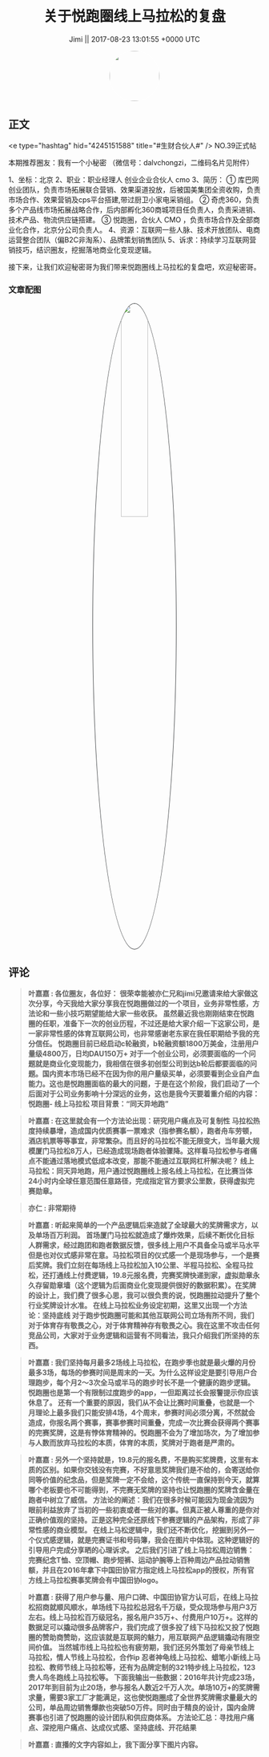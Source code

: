 <h1 align="center">关于悦跑圈线上马拉松的复盘</h1>




<p align="center">
    <a>Jimi || 2017-08-23 13:01:55 &#43;0000 UTC</a>
</p>

<div align="center">
    <img src="https://images.zsxq.com/FiWv5yIogjugrkjGNdMOpLbJJQQg?e=1590940799&amp;token=kIxbL07-8jAj8w1n4s9zv64FuZZNEATmlU_Vm6zD:3hf7dVV6u5P9ulK0iGgaBqJE7yo=" width="100" height="100" style="border:1px solid;border-radius:50%; color:#ffffff"/>
</div>




## 正文

<div>
&lt;e type=&#34;hashtag&#34; hid=&#34;4245151588&#34; title=&#34;#生财合伙人#&#34; /&gt; NO.39正式帖

本期推荐圈友：我有一个小秘密
（微信号：dalvchongzi，二维码名片见附件）

1、坐标：北京
2、职业：职业经理人 创业企业合伙人 cmo
3、简历：
① 库巴网创业团队，负责市场拓展联合营销、效果渠道投放，后被国美集团全资收购，负责市场合作、效果营销及cps平台搭建,带过厨卫小家电采销组。
② 奇虎360，负责多个产品线市场拓展战略合作，后内部孵化360商城项目任负责人，负责采进销、技术产品、物流供应链搭建。
③ 悦跑圈，合伙人 CMO ，负责市场合作及全部商业化合作，北京分公司负责人。
4、资源：互联网一些人脉、技术开放团队、电商运营整合团队（偏B2C非淘系）、品牌策划销售团队
5、诉求：持续学习互联网营销技巧，结识圈友，挖掘落地商业化变现逻辑。


接下来，让我们欢迎秘密哥为我们带来悦跑圈线上马拉松的复盘吧，欢迎秘密哥。
</div>

### 文章配图

<div class="image" align="center">

<img src="https://images.zsxq.com/Fvxd0t_lifeieUEz8niM8kZPkogT?e=1590940799&amp;token=kIxbL07-8jAj8w1n4s9zv64FuZZNEATmlU_Vm6zD:1mjX6aYfnBb-yaveR0lBDl74vUw=" width="33%" height="33%" style="border:1px solid;border-radius:50%; color:#3c3f41"/>

</div>


## 评论

<div align="left">
<div>

<blockquote >
<span> <strong>叶嘉嘉 : 各位圈友，各位好：
   很荣幸能被亦仁兄和jimi兄邀请来给大家做这次分享，今天我给大家分享我在悦跑圈做过的一个项目，业务非常性感，方法论和一些小技巧期望能给大家一些收获。
   虽然最近我也刚刚结束在悦跑圈的任职，准备下一次的创业历程，不过还是给大家介绍一下这家公司，是一家非常性感的体育互联网公司，也非常感谢老东家在我任职期给予我的充分信任。
   悦跑圈目前已经启动c轮融资，b轮融资额1800万美金，注册用户量级4800万，日均DAU150万&#43;
   对于一个创业公司，必须要面临的一个问题就是商业化变现能力，我相信在很多初创型公司到达b轮后都要面临的问题。国内资本市场已经不在因为你的用户量级买单，必须要看到企业自产血能力。这也是悦跑圈面临的最大的问题，于是在这个阶段，我们启动了一个后面对于公司业务影响十分深远的业务，这也是我今天要着重介绍的内容：悦跑圈- 线上马拉松
项目背景：“同天异地跑” </strong></span>
</blockquote>

<blockquote >
<span> <strong>叶嘉嘉 : 在这里就会有一个方法论出现：研究用户痛点及可复制性
马拉松热度持续暴增，造成国内优质赛事一票难求（指参赛名额），跑者舟车劳顿，酒店机票等等事宜，非常繁杂。而且好的马拉松不能无限变大，当年最大规模厦门马拉松8万人，已经造成现场跑者体验骤降。这样看马拉松参与者痛点不能通过落地模式低成本改变，那能不能通过互联网杠杆解决呢？
线上马拉松：同天异地跑，用户通过悦跑圈线上报名线上马拉松，在比赛当体24小时内全球任意范围任意路径，完成指定官方要求公里数，获得虚拟完赛勋章。 </strong></span>
</blockquote>

<blockquote >
<span> <strong>亦仁 : 非常期待 </strong></span>
</blockquote>

<blockquote >
<span> <strong>叶嘉嘉 : 听起来简单的一个产品逻辑后来造就了全球最大的奖牌需求方，以及单场百万利润。
   首场厦门马拉松就造成了爆炸效果，后续不断优化目标人群需求，经过跑团和跑者数据反馈，很多线上用户不具备全马或半马水平但是也对仪式感非常在意。马拉松项目的仪式感一个是现场参与，一个是赛后奖牌。我们立刻在每场线上马拉松加入10公里、半程马拉松、全程马拉松，还打通线上付费逻辑，19.8元报名费，完赛奖牌快递到家，虚拟勋章永久存留勋章墙（这个逻辑为后面商业化变现提供很好的数据积累）。在奖牌的设计上，我们费了很多心思，我可以很负责的说，悦跑圈拉动提升了整个行业奖牌设计水准。
   在线上马拉松业务设定初期，这里又出现一个方法论：坚持底线
   对于跑步悦跑圈可能和其他互联网公司立场有所不同，我们对于体育存有敬畏之心，对于体育精神存有敬畏之心。我在这里不攻击任何竞品公司，大家对于业务逻辑和运营有不同看法，我只介绍我们所坚持的东西。 </strong></span>
</blockquote>

<blockquote >
<span> <strong>叶嘉嘉 : 我们坚持每月最多2场线上马拉松，在跑步季也就是最火爆的月份最多3场，每场的参赛时间是周末的一天。为什么这样设定是要引导用户合理跑步，每个月2～3次全马或半马的跑步时长不是一个健康的跑步逻辑。悦跑圈也是第一个有限制过度跑步的app，一但距离过长会报警提示你应该休息了。
   还有一个重要的原因，我们从不会让比赛时间重叠，也就是一个月理论上最多我们只能安排4场，4个周末，参赛时间必须分离，不然就会造成，你报名两个赛事，赛事参赛时间重叠，完成一次比赛会获得两个赛事的完赛奖牌，这是有悖体育精神的。悦跑圈不会为了增加场次，为了增加参与人数而放弃马拉松的本质，体育的本质，奖牌对于跑者是严肃的。 </strong></span>
</blockquote>

<blockquote >
<span> <strong>叶嘉嘉 : 另外一个坚持就是，19.8元的报名费，不是购买奖牌费，这里有本质的区别。如果你交钱没有完赛，不好意思奖牌我们是不给的，会寄送给你同等价值的纪念品，但是奖牌一定不会给，这个传统一直保持到今天，就算哪个老板要也不可能得到，不完赛无奖牌的坚持也让悦跑圈的奖牌含金量在跑者中树立了威信。
方法论的阐述：我们在很多时候可能因为现金流因为眼前利益放弃了当初的一些初衷或者一些对的事。但真正被人尊重的是你对正确价值观的坚持。正是这种完全还原线下参赛逻辑的产品架构，形成了非常性感的商业模型。
   在线上马松逻辑中，我们还不断优化，挖掘到另外一个仪式感逻辑，就是完赛证书和号码簿，我会在图片中体现。这种逻辑好的引导用户完成分享晒的心理诉求。
   之后我们引进了线上马拉松周边销售：完赛纪念T恤、空顶帽、跑步短裤、运动护腕等上百种周边产品拉动销售额，并且在2016年拿下中国田协官方指定线上马拉松app的授权，所有官方线上马拉松赛事奖牌会有中国田协logo。 </strong></span>
</blockquote>

<blockquote >
<span> <strong>叶嘉嘉 : 获得了用户参与量、用户口碑、中国田协官方认可后，在线上马拉松招商就顺风顺水，单场线下马拉松总冠名千万级，受众现场参与用户3万左右。线上马拉松百万级冠名，报名用户35万&#43;、付费用户10万&#43;。这样的数据足可以撬动很多品牌客户，我们完成了很多投了线下马拉松又投了悦跑圈的赞助商赞助，这应该就是互联网的魅力，用互联网产品逻辑撬动有限空间价值。
当然城市线上马拉松也有疲劳期，我们还另外策划了母亲节线上马拉松，情人节线上马拉松，合作ip 忍者神龟线上马拉松、蜡笔小新线上马拉松、教师节线上马拉松等，还有为品牌定制的321特步线上马拉松，123贵人鸟冬跑线上马拉松等。
下面我输出一些数据：2016年共计完成23场，2017年到目前为止20场，参与报名人数近2千万人次。单场10万&#43;的奖牌需求量，需要3家工厂才能满足，这也使悦跑圈成了全世界奖牌需求量最大的公司，单品周边销售爆款也突破50万件。同时由于精良的设计，国内金牌赛事也引进了悦跑圈的设计团队和供应商体系。
方法论汇总：寻找用户痛点、深挖用户痛点、达成仪式感、坚持底线、开花结果 </strong></span>
</blockquote>

<blockquote >
<span> <strong>叶嘉嘉 : 直播的文字内容如上，我下面分享下图片内容。 </strong></span>
</blockquote>

</div>
</div>